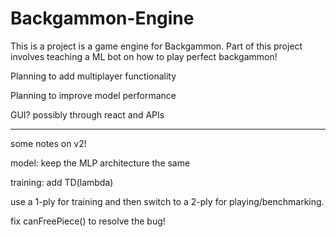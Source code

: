 # Backgammon-Engine

This is a project is a game engine for Backgammon. Part of this project involves teaching a ML bot on how to play perfect backgammon!

Planning to add multiplayer functionality

Planning to improve model performance

GUI? possibly through react and APIs

------- - - - - - - - - - - - - - - - - - - - - 

some notes on v2!

model: keep the MLP architecture the same

training: add TD(lambda)

use a 1-ply for training and then switch to a 2-ply for playing/benchmarking. 

fix canFreePiece() to resolve the bug!